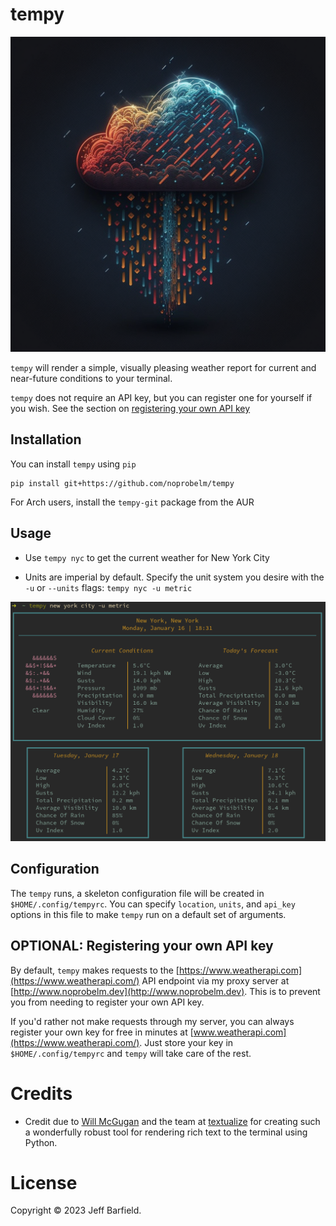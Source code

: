 # tempy

![tempy](tempy.png)

`tempy` will render a simple, visually pleasing weather report for current and near-future conditions to your terminal.

`tempy` does not require an API key, but you can register one for yourself if you wish. See the section on [registering your own API key](#api-key-registry)

## Installation

You can install `tempy` using `pip`

```
pip install git+https://github.com/noprobelm/tempy
```

For Arch users, install the `tempy-git` package from the AUR 

## Usage

- Use `tempy nyc` to get the current weather for New York City

- Units are imperial by default. Specify the unit system you desire with the `-u` or `--units` flags: `tempy nyc -u metric` 

![demo](demo.png)

## Configuration

The `tempy` runs, a skeleton configuration file will be created in `$HOME/.config/tempyrc`. You can specify `location`, `units`, and `api_key` options in this file to make `tempy` run on a default set of arguments. 

## <a name='api-key-registry'></a> OPTIONAL: Registering your own API key

By default, `tempy` makes requests to the [https://www.weatherapi.com](https://www.weatherapi.com/) API endpoint via my proxy server at [http://www.noprobelm.dev](http://www.noprobelm.dev). This is to prevent you from needing to register your own API key. 

If you'd rather not make requests through my server, you can always register your own key for free in minutes at [www.weatherapi.com](https://www.weatherapi.com/). Just store your key in `$HOME/.config/tempyrc` and `tempy` will take care of the rest. 

# Credits

- Credit due to [Will McGugan](https://github.com/willmcgugan) and the team at [textualize](https://www.textualize.io/) for creating such a wonderfully robust tool for rendering rich text to the terminal using Python.

# License

Copyright © 2023 Jeff Barfield.

